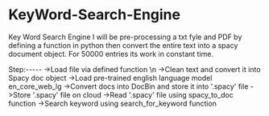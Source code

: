 # KeyWord-Search-Engine
Key Word Search Engine
I will be pre-processing a txt fyle and PDF by defining a function in python then convert the entire text into a spacy document object.
For 50000 entries its work in constant time.

Step:-----
->Load file via defined function \n
->Clean text and convert it into Spacy doc object
->Load pre-trained english language model en_core_web_lg
->Convert docs into DocBin and store it into '.spacy' file
->Store '.spacy' file on cloud
->Read '.spacy' file using spacy_to_doc function
->Search keyword using search_for_keyword function

